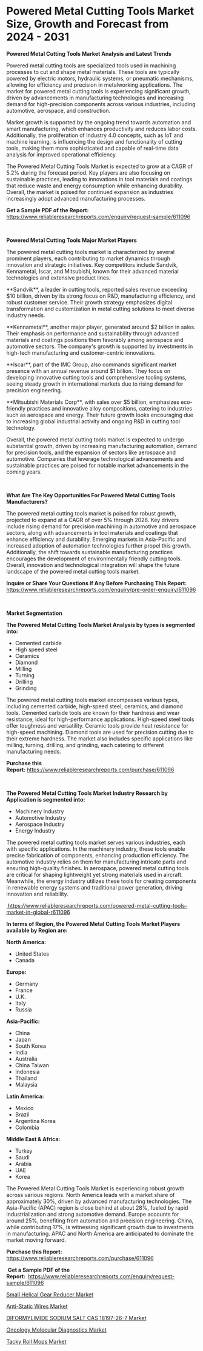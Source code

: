 <p><h1>Powered Metal Cutting Tools Market Size, Growth and Forecast from 2024 - 2031</h1></p><p><strong>Powered Metal Cutting Tools Market Analysis and Latest Trends</strong></p>
<p><p>Powered metal cutting tools are specialized tools used in machining processes to cut and shape metal materials. These tools are typically powered by electric motors, hydraulic systems, or pneumatic mechanisms, allowing for efficiency and precision in metalworking applications. The market for powered metal cutting tools is experiencing significant growth, driven by advancements in manufacturing technologies and increasing demand for high-precision components across various industries, including automotive, aerospace, and construction.</p><p>Market growth is supported by the ongoing trend towards automation and smart manufacturing, which enhances productivity and reduces labor costs. Additionally, the proliferation of Industry 4.0 concepts, such as IoT and machine learning, is influencing the design and functionality of cutting tools, making them more sophisticated and capable of real-time data analysis for improved operational efficiency. </p><p>The Powered Metal Cutting Tools Market is expected to grow at a CAGR of 5.2% during the forecast period. Key players are also focusing on sustainable practices, leading to innovations in tool materials and coatings that reduce waste and energy consumption while enhancing durability. Overall, the market is poised for continued expansion as industries increasingly adopt advanced manufacturing processes.</p></p>
<p><strong>Get a Sample PDF of the Report:&nbsp;</strong> <a href="https://www.reliableresearchreports.com/enquiry/request-sample/611096?utm_campaign=16&utm_medium=2&utm_source=Github&utm_content=ia&utm_term=12102024&utm_id=powered-metal-cutting-tools">https://www.reliableresearchreports.com/enquiry/request-sample/611096</a></p>
<p>&nbsp;</p>
<p><strong>Powered Metal Cutting Tools Major Market Players</strong></p>
<p><p>The powered metal cutting tools market is characterized by several prominent players, each contributing to market dynamics through innovation and strategic initiatives. Key competitors include Sandvik, Kennametal, Iscar, and Mitsubishi, known for their advanced material technologies and extensive product lines.</p><p>**Sandvik**, a leader in cutting tools, reported sales revenue exceeding $10 billion, driven by its strong focus on R&D, manufacturing efficiency, and robust customer service. Their growth strategy emphasizes digital transformation and customization in metal cutting solutions to meet diverse industry needs.</p><p>**Kennametal**, another major player, generated around $2 billion in sales. Their emphasis on performance and sustainability through advanced materials and coatings positions them favorably among aerospace and automotive sectors. The company's growth is supported by investments in high-tech manufacturing and customer-centric innovations.</p><p>**Iscar**, part of the IMC Group, also commands significant market presence with an annual revenue around $1 billion. They focus on developing innovative cutting tools and comprehensive tooling systems, seeing steady growth in international markets due to rising demand for precision engineering.</p><p>**Mitsubishi Materials Corp**, with sales over $5 billion, emphasizes eco-friendly practices and innovative alloy compositions, catering to industries such as aerospace and energy. Their future growth looks encouraging due to increasing global industrial activity and ongoing R&D in cutting tool technology.</p><p>Overall, the powered metal cutting tools market is expected to undergo substantial growth, driven by increasing manufacturing automation, demand for precision tools, and the expansion of sectors like aerospace and automotive. Companies that leverage technological advancements and sustainable practices are poised for notable market advancements in the coming years.</p></p>
<p>&nbsp;</p>
<p><strong>What Are The Key Opportunities For Powered Metal Cutting Tools Manufacturers?</strong></p>
<p><p>The powered metal cutting tools market is poised for robust growth, projected to expand at a CAGR of over 5% through 2028. Key drivers include rising demand for precision machining in automotive and aerospace sectors, along with advancements in tool materials and coatings that enhance efficiency and durability. Emerging markets in Asia-Pacific and increased adoption of automation technologies further propel this growth. Additionally, the shift towards sustainable manufacturing practices encourages the development of environmentally friendly cutting tools. Overall, innovation and technological integration will shape the future landscape of the powered metal cutting tools market.</p></p>
<p><strong>Inquire or Share Your Questions If Any Before Purchasing This Report:</strong> <a href="https://www.reliableresearchreports.com/enquiry/pre-order-enquiry/611096?utm_campaign=16&utm_medium=2&utm_source=Github&utm_content=ia&utm_term=12102024&utm_id=powered-metal-cutting-tools">https://www.reliableresearchreports.com/enquiry/pre-order-enquiry/611096</a></p>
<p>&nbsp;</p>
<p><strong>Market Segmentation</strong></p>
<p><strong>The Powered Metal Cutting Tools Market Analysis by types is segmented into:</strong></p>
<p><ul><li>Cemented carbide</li><li>High speed steel</li><li>Ceramics</li><li>Diamond</li><li>Milling</li><li>Turning</li><li>Drilling</li><li>Grinding</li></ul></p>
<p><p>The powered metal cutting tools market encompasses various types, including cemented carbide, high-speed steel, ceramics, and diamond tools. Cemented carbide tools are known for their hardness and wear resistance, ideal for high-performance applications. High-speed steel tools offer toughness and versatility. Ceramic tools provide heat resistance for high-speed machining. Diamond tools are used for precision cutting due to their extreme hardness. The market also includes specific applications like milling, turning, drilling, and grinding, each catering to different manufacturing needs.</p></p>
<p><strong>Purchase this Report:&nbsp;</strong><a href="https://www.reliableresearchreports.com/purchase/611096?utm_campaign=16&utm_medium=2&utm_source=Github&utm_content=ia&utm_term=12102024&utm_id=powered-metal-cutting-tools">https://www.reliableresearchreports.com/purchase/611096</a></p>
<p>&nbsp;</p>
<p><strong>The Powered Metal Cutting Tools Market Industry Research by Application is segmented into:</strong></p>
<p><ul><li>Machinery Industry</li><li>Automotive Industry</li><li>Aerospace Industry</li><li>Energy Industry</li></ul></p>
<p><p>The powered metal cutting tools market serves various industries, each with specific applications. In the machinery industry, these tools enable precise fabrication of components, enhancing production efficiency. The automotive industry relies on them for manufacturing intricate parts and ensuring high-quality finishes. In aerospace, powered metal cutting tools are critical for shaping lightweight yet strong materials used in aircraft. Meanwhile, the energy industry utilizes these tools for creating components in renewable energy systems and traditional power generation, driving innovation and reliability.</p></p>
<p><a href="https://www.reliableresearchreports.com/powered-metal-cutting-tools-market-in-global-r611096?utm_campaign=16&utm_medium=2&utm_source=Github&utm_content=ia&utm_term=12102024&utm_id=powered-metal-cutting-tools">&nbsp;https://www.reliableresearchreports.com/powered-metal-cutting-tools-market-in-global-r611096</a></p>
<p><strong>In terms of Region, the Powered Metal Cutting Tools Market Players available by Region are:</strong></p>
<p>
    <p> <strong> North America: </strong>
        <ul>
            <li>United States</li>
            <li>Canada</li>
        </ul>
        </p> 
    <p> <strong> Europe: </strong>
        <ul>
            <li>Germany</li>
            <li>France</li>
            <li>U.K.</li>
            <li>Italy</li>
            <li>Russia</li>
        </ul>
        </p> 
    <p> <strong> Asia-Pacific: </strong>
        <ul>
            <li>China</li>
            <li>Japan</li>
            <li>South Korea</li>
            <li>India</li>
            <li>Australia</li>
            <li>China Taiwan</li>
            <li>Indonesia</li>
            <li>Thailand</li>
            <li>Malaysia</li>
        </ul>
        </p> 
    <p> <strong> Latin America: </strong>
        <ul>
            <li>Mexico</li>
            <li>Brazil</li>
            <li>Argentina Korea</li>
            <li>Colombia</li>
        </ul>
        </p> 
    <p> <strong> Middle East & Africa: </strong>
        <ul>
            <li>Turkey</li>
            <li>Saudi</li>
            <li>Arabia</li>
            <li>UAE</li>
            <li>Korea</li>
        </ul>
    </p>
    </p>
<p><p>The Powered Metal Cutting Tools Market is experiencing robust growth across various regions. North America leads with a market share of approximately 30%, driven by advanced manufacturing technologies. The Asia-Pacific (APAC) region is close behind at about 28%, fueled by rapid industrialization and strong automotive demand. Europe accounts for around 25%, benefiting from automation and precision engineering. China, while contributing 17%, is witnessing significant growth due to investments in manufacturing. APAC and North America are anticipated to dominate the market moving forward.</p></p>
<p><strong>Purchase this Report: </strong><a href="https://www.reliableresearchreports.com/purchase/611096?utm_campaign=16&utm_medium=2&utm_source=Github&utm_content=ia&utm_term=12102024&utm_id=powered-metal-cutting-tools">https://www.reliableresearchreports.com/purchase/611096</a></p>
<p>&nbsp;<strong>Get a Sample PDF of the Report:&nbsp;&nbsp;</strong><a href="https://www.reliableresearchreports.com/enquiry/request-sample/611096?utm_campaign=16&utm_medium=2&utm_source=Github&utm_content=ia&utm_term=12102024&utm_id=powered-metal-cutting-tools">https://www.reliableresearchreports.com/enquiry/request-sample/611096</a></p>
<p><strong></strong></p>
<p><p><a href="https://www.linkedin.com/pulse/small-helical-gear-reducer-market-overview-global-trends-zlyle?utm_campaign=16&utm_medium=2&utm_source=Github&utm_content=ia&utm_term=12102024&utm_id=powered-metal-cutting-tools">Small Helical Gear Reducer Market</a></p><p><a href="https://www.linkedin.com/pulse/anti-static-wires-market-shifts-strategic-analysis-2024-2031-cavill-fxzlc?utm_campaign=16&utm_medium=2&utm_source=Github&utm_content=ia&utm_term=12102024&utm_id=powered-metal-cutting-tools">Anti-Static Wires Market</a></p><p><a href="https://github.com/ellinutterosx5/Market-Research-Report-List-1/blob/main/diformylimide-sodium-salt-cas-18197-26-7-market.md?utm_campaign=16&utm_medium=2&utm_source=Github&utm_content=ia&utm_term=12102024&utm_id=powered-metal-cutting-tools">DIFORMYLIMIDE SODIUM SALT CAS 18197-26-7 Market</a></p><p><a href="https://github.com/baldonopiturbeu/Market-Research-Report-List-1/blob/main/oncology-molecular-diagnostics-market.md?utm_campaign=16&utm_medium=2&utm_source=Github&utm_content=ia&utm_term=12102024&utm_id=powered-metal-cutting-tools">Oncology Molecular Diagnostics Market</a></p><p><a href="https://www.linkedin.com/pulse/tacky-roll-mops-industry-sector-new-technologies-market-impact-xdtse?utm_campaign=16&utm_medium=2&utm_source=Github&utm_content=ia&utm_term=12102024&utm_id=powered-metal-cutting-tools">Tacky Roll Mops Market</a></p></p>